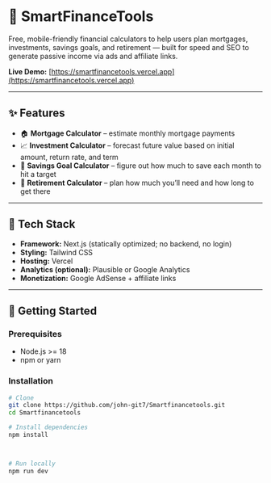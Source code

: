 # 💼 SmartFinanceTools

Free, mobile-friendly financial calculators to help users plan mortgages, investments, savings goals, and retirement — built for speed and SEO to generate passive income via ads and affiliate links.

**Live Demo:** [https://smartfinancetools.vercel.app](https://smartfinancetools.vercel.app)

---

## ✨ Features

- 🏠 **Mortgage Calculator** – estimate monthly mortgage payments  
- 📈 **Investment Calculator** – forecast future value based on initial amount, return rate, and term  
- 🎯 **Savings Goal Calculator** – figure out how much to save each month to hit a target  
- 👵 **Retirement Calculator** – plan how much you’ll need and how long to get there  

---

## 🧱 Tech Stack

- **Framework:** Next.js (statically optimized; no backend, no login)  
- **Styling:** Tailwind CSS  
- **Hosting:** Vercel  
- **Analytics (optional):** Plausible or Google Analytics  
- **Monetization:** Google AdSense + affiliate links  

---

## 🚀 Getting Started

### Prerequisites
- Node.js >= 18  
- npm or yarn  

### Installation

```bash
# Clone
git clone https://github.com/john-git7/Smartfinancetools.git
cd Smartfinancetools

# Install dependencies
npm install



# Run locally
npm run dev

